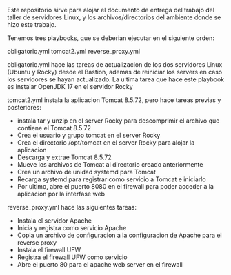 Este repositorio sirve para alojar el documento de entrega del trabajo del taller de servidores Linux, y los archivos/directorios del ambiente donde se hizo este trabajo.

Tenemos tres playbooks, que se deberian ejecutar en el siguiente orden:

obligatorio.yml
tomcat2.yml
reverse_proxy.yml

obligatorio.yml hace las tareas de actualizacion de los dos servidores Linux (Ubuntu y Rocky) desde el Bastion, ademas de reiniciar los servers en caso los servidores se hayan actualizado. La ultima tarea que hace este playbook es instalar OpenJDK 17 en el servidor Rocky

tomcat2.yml instala la aplicacion Tomcat 8.5.72, pero hace tareas previas y posteriores:
* instala tar y unzip en el server Rocky para descomprimir el archivo que contiene el Tomcat 8.5.72
* Crea el usuario y grupo tomcat en el server Rocky
* Crea el directorio /opt/tomcat en el server Rocky para alojar la aplicacion
* Descarga y extrae Tomcat 8.5.72
* Mueve los archivos de Tomcat al directorio creado anteriormente
* Crea un archivo de unidad systemd para Tomcat
* Recarga systemd para registrar como servicio a Tomcat e iniciarlo
* Por ultimo, abre el puerto 8080 en el firewall para poder acceder a la aplicacion por la interfase web

reverse_proxy.yml hace las siguientes tareas:
* Instala el servidor Apache
* Inicia y registra como servicio Apache
* Copia un archivo de configuracion a la configuracion de Apache para el reverse proxy
* Instala el firewall UFW
* Registra el firewall UFW como servicio
* Abre el puerto 80 para el apache web server en el firewall
